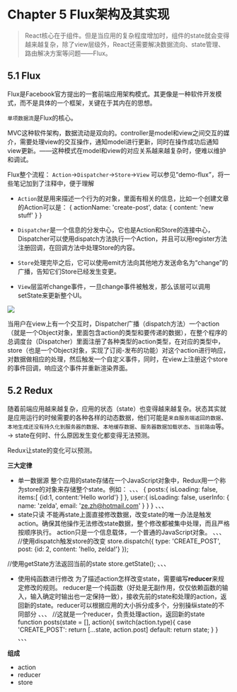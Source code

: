 # Chapter 5 Flux架构及其实现
> React核心在于组件。但是当应用的复杂程度增加时，组件的state就会变得越来越复杂，除了view层级外，React还需要解决数据流向、state管理、路由解决方案等问题——Flux。

## 5.1 Flux
Flux是Facebook官方提出的一套前端应用架构模式。其更像是一种软件开发模式，而不是具体的一个框架，关键在于其内在的思想。

`单项数据流`是Flux的核心。

MVC这种软件架构，数据流动是双向的。controller是model和view之间交互的媒介，需要处理view的交互操作，通知model进行更新，同时在操作成功后通知view更新。——这种模式在model和view的对应关系越来越复杂时，便难以维护和调试。

Flux整个流程：
`Action`→`Dispatcher`→`Store`→`View`
可以参见“demo-flux”，将一些笔记加到了注释中，便于理解
- `Action`就是用来描述一个行为的对象，里面有相关的信息，比如一个创建文章的Action可以是：
		{
		    actionName: 'create-post',
		    data: {
		        content: 'new stuff'
		    }
		}

- `Dispatcher`是一个信息的分发中心，它也是Action和Store的连接中心，Dispatcher可以使用dispatch方法执行一个Action，并且可以用register方法注册回调，在回调方法中处理Store的内容。
- `Store`处理完毕之后，它可以使用emit方法向其他地方发送命名为“change”的广播，告知它们Store已经发生变更。
- `View`层监听change事件，一旦change事件被触发，那么该层可以调用setState来更新整个UI。

![](https://github.com/fezaoduke/zaoduhui/blob/master/React%E5%85%A8%E6%A0%88/%E6%9D%AD%E5%B7%9E-%E5%BC%A0%E5%A4%A7%E4%BE%A0@%E7%AC%AC%E4%B8%89%E6%9C%9F/img/flux%E6%95%B4%E4%B8%AA%E6%B5%81%E7%A8%8B.jpg?raw=true)

当用户在view上有一个交互时，Dispatcher广播（dispatch方法）一个action（就是一个Object对象，里面包含action的类型和要传递的数据），在整个程序的总调度台（Dispatcher）里面注册了各种类型的action类型，在对应的类型中，store（也是一个Object对象，实现了订阅-发布的功能）对这个action进行响应，对数据做相应的处理，然后触发一个自定义事件，同时，在view上注册这个store的事件回调，响应这个事件并重新渲染界面。

## 5.2 Redux
随着前端应用越来越复杂，应用的状态（state）也变得越来越复杂。状态其实就是应用运行的时候需要的各种各样的动态数据，他们可能是`来自服务端返回的数据`、`本地生成还没有持久化到服务器的数据`、`本地缓存数据`、`服务器数据加载状态`、`当前路由`等。 → state在何时、什么原因发生变化都变得无法预测。

Redux让state的变化可以预测。

**三大定律**
- 单一数据源
整个应用的state存储在一个JavaScript对象中，Redux用一个称为store的对象来存储整个state。例如：
、、、
{
	posts:{
		isLoading: false,
		items:[
			{id:1, content:'Hello world'}
		]
	},
	user:{
		isLoading: false,
		userInfo: {
			name: 'zelda',
			email: 'ze.zh@hotmail.com'
		}
	}
}
、、、
- state只读
不能再state上面直接修改数据，改变state的唯一办法是触发action。确保其他操作无法修改state数据，整个修改都被集中处理，而且严格按顺序执行。
action只是一个信息载体，一个普通的JavaScript对象。
、、、
//使用dispatch触发store的改变
store.dispatch({
	type: 'CREATE_POST',
	post: {id: 2, content: 'hello, zelda!'}
});

//使用getState方法返回当前的state
store.getState();
、、、
- 使用纯函数进行修改
为了描述action怎样改变state，需要编写**reducer**来规定修改的规则。
reducer是一个纯函数（好处是无副作用，仅仅依赖函数的输入，输入确定时输出也一定保持一致），接收先前的state和处理的action，返回新的state。reducer可以根据应用的大小拆分成多个，分别操纵state的不同部分
、、、
//这就是一个reducer，负责处理action，返回新的state
function posts(state = [], action){
	switch(action.type){
		case 'CREATE_POST': 
			return [...state, action.post]
		default:
			return state;
	}
}
、、、

**组成**
- action
- reducer
- store

